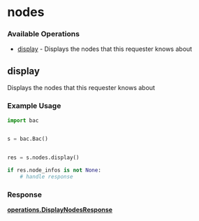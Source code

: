# nodes

### Available Operations

* [display](#display) - Displays the nodes that this requester knows about

## display

Displays the nodes that this requester knows about

### Example Usage

```python
import bac


s = bac.Bac()


res = s.nodes.display()

if res.node_infos is not None:
    # handle response
```


### Response

**[operations.DisplayNodesResponse](../../models/operations/displaynodesresponse.md)**

